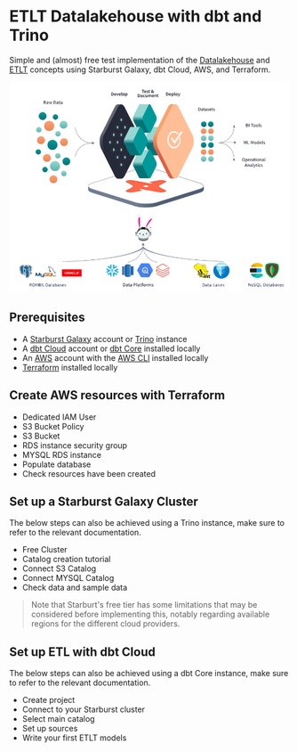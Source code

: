 
# ETLT Datalakehouse with dbt and Trino

Simple and (almost) free test implementation of the [Datalakehouse](https://www.databricks.com/fr/glossary/data-lakehouse) and [ETLT](https://www.integrate.io/blog/what-is-etlt/) concepts using Starburst Galaxy, dbt Cloud, AWS, and Terraform.

![dbt trino architecture](/misc/dbt-trino-architecture.png)

## Prerequisites

- A [Starburst Galaxy](https://www.starburst.io/platform/starburst-galaxy/) account or [Trino](https://trino.io/download.html) instance
- A [dbt Cloud](https://www.getdbt.com/product/dbt-cloud) account or [dbt Core](https://www.getdbt.com/product/dbt-core-vs-dbt-cloud) installed locally
- An [AWS](https://aws.amazon.com/?nc2=h_lg) account with the [AWS CLI](https://docs.aws.amazon.com/cli/latest/userguide/getting-started-install.html) installed locally
- [Terraform](https://developer.hashicorp.com/terraform/tutorials/aws-get-started/install-cli) installed locally

## Create AWS resources with Terraform

- Dedicated IAM User
- S3 Bucket Policy
- S3 Bucket
- RDS instance security group
- MYSQL RDS instance
- Populate database
- Check resources have been created

## Set up a Starburst Galaxy Cluster

The below steps can also be achieved using a Trino instance, make sure to refer to the relevant documentation.

- Free Cluster
- Catalog creation tutorial
- Connect S3 Catalog
- Connect MYSQL Catalog
- Check data and sample data

> Note that Starburt's free tier has some limitations that may be considered before implementing this, notably regarding available regions for the different cloud providers.

## Set up ETL with dbt Cloud

The below steps can also be achieved using a dbt Core instance, make sure to refer to the relevant documentation.

- Create project
- Connect to your Starburst cluster
- Select main catalog
- Set up sources
- Write your first ETLT models

